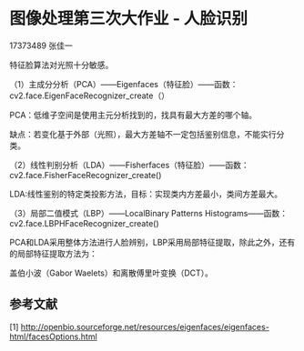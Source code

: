 # 图像处理第三次大作业 - 人脸识别

17373489 张佳一



特征脸算法对光照十分敏感。



（1）主成分分析（PCA）——Eigenfaces（特征脸）——函数：cv2.face.EigenFaceRecognizer_create（）

PCA：低维子空间是使用主元分析找到的，找具有最大方差的哪个轴。

缺点：若变化基于外部（光照），最大方差轴不一定包括鉴别信息，不能实行分类。



（2）线性判别分析（LDA）——Fisherfaces（特征脸）——函数： cv2.face.FisherFaceRecognizer_create()

LDA:线性鉴别的特定类投影方法，目标：实现类内方差最小，类间方差最大。

（3）局部二值模式（LBP）——LocalBinary Patterns Histograms——函数：cv2.face.LBPHFaceRecognizer_create()

PCA和LDA采用整体方法进行人脸辨别，LBP采用局部特征提取，除此之外，还有的局部特征提取方法为：

盖伯小波（Gabor Waelets）和离散傅里叶变换（DCT）。




## 参考文献

[1] http://openbio.sourceforge.net/resources/eigenfaces/eigenfaces-html/facesOptions.html



